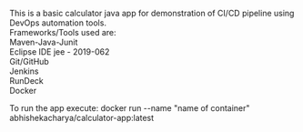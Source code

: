 This is a basic calculator java app for demonstration of CI/CD pipeline using DevOps automation tools.  
Frameworks/Tools used are:  
Maven-Java-Junit  
Eclipse IDE jee - 2019-062  
Git/GitHub  
Jenkins  
RunDeck  
Docker    

To run the app execute: docker run --name "name of container" abhishekacharya/calculator-app:latest

